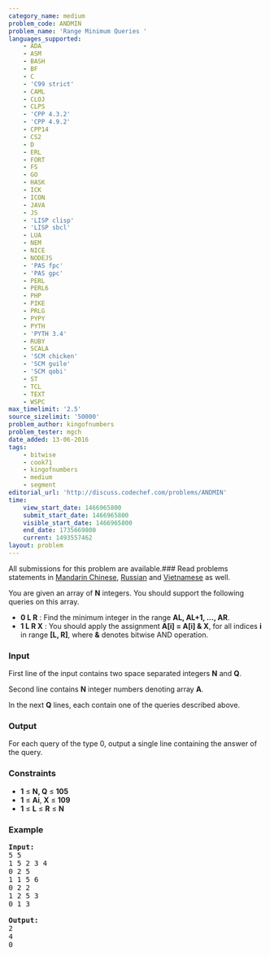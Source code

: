 ```yaml
---
category_name: medium
problem_code: ANDMIN
problem_name: 'Range Minimum Queries '
languages_supported:
    - ADA
    - ASM
    - BASH
    - BF
    - C
    - 'C99 strict'
    - CAML
    - CLOJ
    - CLPS
    - 'CPP 4.3.2'
    - 'CPP 4.9.2'
    - CPP14
    - CS2
    - D
    - ERL
    - FORT
    - FS
    - GO
    - HASK
    - ICK
    - ICON
    - JAVA
    - JS
    - 'LISP clisp'
    - 'LISP sbcl'
    - LUA
    - NEM
    - NICE
    - NODEJS
    - 'PAS fpc'
    - 'PAS gpc'
    - PERL
    - PERL6
    - PHP
    - PIKE
    - PRLG
    - PYPY
    - PYTH
    - 'PYTH 3.4'
    - RUBY
    - SCALA
    - 'SCM chicken'
    - 'SCM guile'
    - 'SCM qobi'
    - ST
    - TCL
    - TEXT
    - WSPC
max_timelimit: '2.5'
source_sizelimit: '50000'
problem_author: kingofnumbers
problem_tester: mgch
date_added: 13-06-2016
tags:
    - bitwise
    - cook71
    - kingofnumbers
    - medium
    - segment
editorial_url: 'http://discuss.codechef.com/problems/ANDMIN'
time:
    view_start_date: 1466965800
    submit_start_date: 1466965800
    visible_start_date: 1466965800
    end_date: 1735669800
    current: 1493557462
layout: problem
---
```

All submissions for this problem are available.###  Read problems statements in [Mandarin Chinese](http://www.codechef.com/download/translated/COOK71/mandarin/ANDMIN.pdf), [Russian](http://www.codechef.com/download/translated/COOK71/russian/ANDMIN.pdf) and [Vietnamese](http://www.codechef.com/download/translated/COOK71/vietnamese/ANDMIN.pdf) as well.

You are given an array of **N** integers. You should support the following queries on this array.

- **0 L R** : Find the minimum integer in the range **AL, AL+1, ..., AR**.
- **1 L R X** : You should apply the assignment **A\[i\] = A\[i\] & X**, for all indices **i** in range **\[L, R\]**, where **&** denotes bitwise AND operation.

### Input

First line of the input contains two space separated integers **N** and **Q**.

Second line contains **N** integer numbers denoting array **A**.

In the next **Q** lines, each contain one of the queries described above.

### Output

For each query of the type 0, output a single line containing the answer of the query.

### Constraints

- **1** ≤ **N, Q** ≤ **105**
- **1** ≤ **Ai**, **X** ≤ **109**
- **1** ≤ **L** ≤ **R** ≤ **N**

### Example

<pre><b>Input:</b>
<tt>5 5
1 5 2 3 4
0 2 5
1 1 5 6
0 2 2
1 2 5 3
0 1 3
</tt>
<b>Output:</b>
<tt>2
4
0</tt>
</pre>